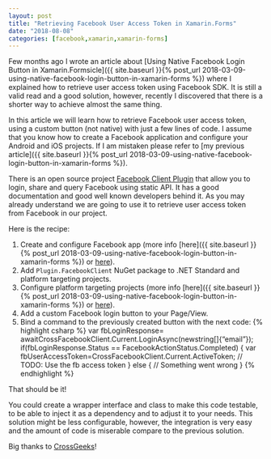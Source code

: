 ```yaml
---
layout: post
title: "Retrieving Facebook User Access Token in Xamarin.Forms"
date: "2018-08-08"
categories: [facebook,xamarin,xamarin-forms]
---
```


Few months ago I wrote an article about [Using Native Facebook Login Button in Xamarin.Formsicle]({{ site.baseurl }}{% post_url 2018-03-09-using-native-facebook-login-button-in-xamarin-forms %}) where I explained how to retrieve user access token using Facebook SDK. It is still a valid read and a good solution, however, recently I discovered that there is a shorter way to achieve almost the same thing.

In this article we will learn how to retrieve Facebook user access token, using a custom button (not native) with just a few lines of code. I assume that you know how to create a Facebook application and configure your Android and iOS projects. If I am mistaken please refer to [my previous article]({{ site.baseurl }}{% post_url 2018-03-09-using-native-facebook-login-button-in-xamarin-forms %}).

There is an open source project [Facebook Client Plugin](https://github.com/CrossGeeks/FacebookClientPlugin) that allow you to login, share and query Facebook using static API. It has a good documentation and good well known developers behind it. As you may already understand we are going to use it to retrieve user access token from Facebook in our project.

Here is the recipe:

1. Create and configure Facebook app (more info [here]({{ site.baseurl }}{% post_url 2018-03-09-using-native-facebook-login-button-in-xamarin-forms %}) or [here](https://github.com/CrossGeeks/FacebookClientPlugin/blob/master/docs/FacebookPortalSetup.md)).
2. Add `Plugin.FacebookClient` NuGet package to .NET Standard and platform targeting projects.
3. Configure platform targeting projects (more info [here]({{ site.baseurl }}{% post_url 2018-03-09-using-native-facebook-login-button-in-xamarin-forms %}) or [here](https://github.com/CrossGeeks/FacebookClientPlugin)).
4. Add a custom Facebook login button to your Page/View.
5. Bind a command to the previously created button with the next code:
{% highlight csharp %}
var fbLoginResponse=
    awaitCrossFacebookClient.Current.LoginAsync(newstring[]{“email”});
if(fbLoginResponse.Status == FacebookActionStatus.Completed)
{
    var fbUserAccessToken=CrossFacebookClient.Current.ActiveToken;
    // TODO: Use the fb access token
}
else
{
    // Something went wrong
}
{% endhighlight %}

That should be it!

You could create a wrapper interface and class to make this code testable, to be able to inject it as a dependency and to adjust it to your needs. This solution might be less configurable, however, the integration is very easy and the amount of code is miserable compare to the previous solution.

Big thanks to [CrossGeeks](https://github.com/CrossGeeks)!
